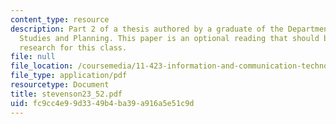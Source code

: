 ```yaml
---
content_type: resource
description: Part 2 of a thesis authored by a graduate of the Department of Urban
  Studies and Planning. This paper is an optional reading that should be useful in
  research for this class.
file: null
file_location: /coursemedia/11-423-information-and-communication-technologies-in-community-development-spring-2004/fc9cc4e99d3349b4ba39a916a5e51c9d_stevenson23_52.pdf
file_type: application/pdf
resourcetype: Document
title: stevenson23_52.pdf
uid: fc9cc4e9-9d33-49b4-ba39-a916a5e51c9d
---
```

